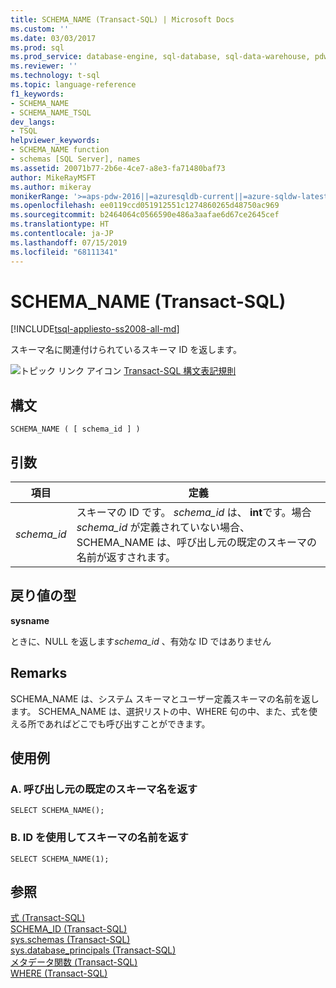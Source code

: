 ```yaml
---
title: SCHEMA_NAME (Transact-SQL) | Microsoft Docs
ms.custom: ''
ms.date: 03/03/2017
ms.prod: sql
ms.prod_service: database-engine, sql-database, sql-data-warehouse, pdw
ms.reviewer: ''
ms.technology: t-sql
ms.topic: language-reference
f1_keywords:
- SCHEMA_NAME
- SCHEMA_NAME_TSQL
dev_langs:
- TSQL
helpviewer_keywords:
- SCHEMA_NAME function
- schemas [SQL Server], names
ms.assetid: 20071b77-2b6e-4ce7-a8e3-fa71480baf73
author: MikeRayMSFT
ms.author: mikeray
monikerRange: '>=aps-pdw-2016||=azuresqldb-current||=azure-sqldw-latest||>=sql-server-2016||=sqlallproducts-allversions||>=sql-server-linux-2017||=azuresqldb-mi-current'
ms.openlocfilehash: ee0119ccd051912551c1274860265d48750ac969
ms.sourcegitcommit: b2464064c0566590e486a3aafae6d67ce2645cef
ms.translationtype: HT
ms.contentlocale: ja-JP
ms.lasthandoff: 07/15/2019
ms.locfileid: "68111341"
---
```

# <a name="schemaname-transact-sql"></a>SCHEMA_NAME (Transact-SQL)
[!INCLUDE[tsql-appliesto-ss2008-all-md](../../includes/tsql-appliesto-ss2008-all-md.md)]

  スキーマ名に関連付けられているスキーマ ID を返します。  
  
 ![トピック リンク アイコン](../../database-engine/configure-windows/media/topic-link.gif "トピック リンク アイコン") [Transact-SQL 構文表記規則](../../t-sql/language-elements/transact-sql-syntax-conventions-transact-sql.md)  
  
## <a name="syntax"></a>構文  
  
```  
SCHEMA_NAME ( [ schema_id ] )  
```  
  
## <a name="arguments"></a>引数  
  
|項目|定義|  
|----------|----------------|  
|*schema_id*|スキーマの ID です。 *schema_id* は、 **int**です。場合 *schema_id* が定義されていない場合、SCHEMA_NAME は、呼び出し元の既定のスキーマの名前が返すされます。|  
  
## <a name="return-types"></a>戻り値の型  
 **sysname**  
  
 ときに、NULL を返します*schema_id* 、有効な ID ではありません  
  
## <a name="remarks"></a>Remarks  
 SCHEMA_NAME は、システム スキーマとユーザー定義スキーマの名前を返します。 SCHEMA_NAME は、選択リストの中、WHERE 句の中、また、式を使える所であればどこでも呼び出すことができます。  
  
## <a name="examples"></a>使用例  
  
### <a name="a-returning-the-name-of-the-default-schema-of-the-caller"></a>A. 呼び出し元の既定のスキーマ名を返す  
  
```  
SELECT SCHEMA_NAME();  
```  
  
### <a name="b-returning-the-name-of-a-schema-by-using-an-id"></a>B. ID を使用してスキーマの名前を返す  
  
```  
SELECT SCHEMA_NAME(1);  
```  
  
## <a name="see-also"></a>参照  
 [式 &#40;Transact-SQL&#41;](../../t-sql/language-elements/expressions-transact-sql.md)   
 [SCHEMA_ID &#40;Transact-SQL&#41;](../../t-sql/functions/schema-id-transact-sql.md)   
 [sys.schemas &#40;Transact-SQL&#41;](../../relational-databases/system-catalog-views/schemas-catalog-views-sys-schemas.md)   
 [sys.database_principals &#40;Transact-SQL&#41;](../../relational-databases/system-catalog-views/sys-database-principals-transact-sql.md)   
 [メタデータ関数 &#40;Transact-SQL&#41;](../../t-sql/functions/metadata-functions-transact-sql.md)   
 [WHERE &#40;Transact-SQL&#41;](../../t-sql/queries/where-transact-sql.md)  
  
  

